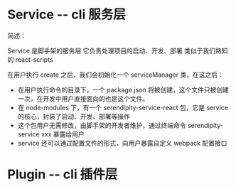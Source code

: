 # Service -- cli 服务层

简述：

Service 是脚手架的服务层 它负责处理项目的启动、开发、部署 类似于我们熟知的 react-scripts

在用户执行 create <project-name> 之后，我们会初始化一个 serviceManager 类，在这之后：

- 在用户执行命令的目录下，一个 package.json 将被创建，这个文件只被创建一次，在开发中用户直接面向的也是这个文件。
- 在 node-modules 下，有一个 serendipity-service-react 包，它是 service 的核心，封装了启动、开发、部署等操作
- 这个包用户无需修改，由脚手架的开发者维护，通过终端命令 serendipity-service xxx 暴露给用户
- service 还可以通过配置文件的形式，向用户暴露自定义 webpack 配置接口



# Plugin -- cli 插件层

